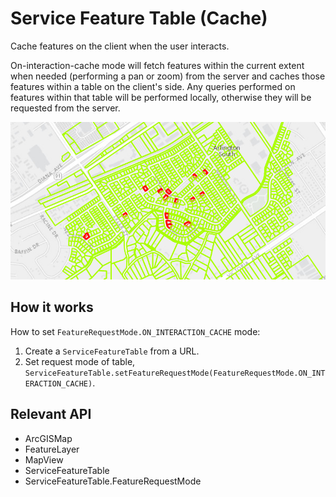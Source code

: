 # Service Feature Table (Cache)

Cache features on the client when the user interacts.

On-interaction-cache mode will fetch features within the current extent when needed (performing a pan or zoom) from 
the server and caches those features within a table on the client's side. Any queries performed on features within 
that table will be performed locally, otherwise they will be requested from the server.

![](ServiceFeatureTableCache.png)

## How it works

How to set `FeatureRequestMode.ON_INTERACTION_CACHE` mode:


1.  Create a `ServiceFeatureTable` from a URL.
2.  Set request mode of table, `ServiceFeatureTable.setFeatureRequestMode(FeatureRequestMode.ON_INTERACTION_CACHE)`.


## Relevant API


*   ArcGISMap
*   FeatureLayer
*   MapView
*   ServiceFeatureTable
*   ServiceFeatureTable.FeatureRequestMode

